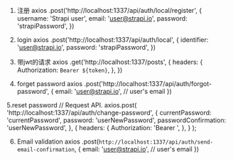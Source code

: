 1. 注册
axios
  .post('http://localhost:1337/api/auth/local/register', {
    username: 'Strapi user',
    email: 'user@strapi.io',
    password: 'strapiPassword',
  })

2. login
axios
  .post('http://localhost:1337/api/auth/local', {
    identifier: 'user@strapi.io',
    password: 'strapiPassword',
  })


3. 带jwt的请求
axios
  .get('http://localhost:1337/posts', {
    headers: {
      Authorization: `Bearer ${token}`,
    },
  })

4. forget password
axios
  .post('http://localhost:1337/api/auth/forgot-password', {
    email: 'user@strapi.io', // user's email
  })

5.reset password
// Request API.
axios.post(
  'http://localhost:1337/api/auth/change-password',
  {
    currentPassword: 'currentPassword',
    password: 'userNewPassword',
    passwordConfirmation: 'userNewPassword',
  },
  {
    headers: {
      Authorization: 'Bearer <user jwt>',
    },
  }
);

6. Email validation
axios
  .post(`http://localhost:1337/api/auth/send-email-confirmation`, {
    email: 'user@strapi.io', // user's email
  })



